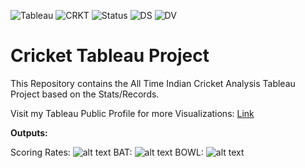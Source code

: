 ![Tableau](https://img.shields.io/badge/Tableau-2020-9cf) ![CRKT](https://img.shields.io/badge/Cricket-Analysis-critical) ![Status](https://img.shields.io/badge/Status-Completed-success) ![DS](https://img.shields.io/badge/Data-Science-ff69b4) ![DV](https://img.shields.io/badge/Data-Visualization-yellowgreen)

# Cricket Tableau Project

This Repository contains the All Time Indian Cricket Analysis Tableau Project based on the Stats/Records.

Visit my Tableau Public Profile for more Visualizations:
[Link](https://public.tableau.com/profile/imsid777#!/)

**Outputs:**

Scoring Rates:
![alt text](https://github.com/imsid777/Cricket-Tableau-Project/blob/master/Cricket%20Tableau%20Project/Output%20Images/Dashboard-Scoring%20Rates.png)
BAT:
![alt text](https://github.com/imsid777/Cricket-Tableau-Project/blob/master/Cricket%20Tableau%20Project/Output%20Images/Dashboard-BOWL.png)
BOWL:
![alt text](https://github.com/imsid777/Cricket-Tableau-Project/blob/master/Cricket%20Tableau%20Project/Output%20Images/Dashboard-Scoring%20Rates.png)
